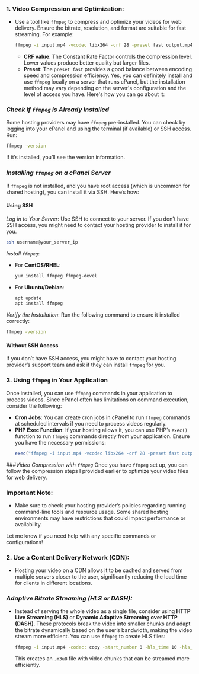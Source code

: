 ### 1. **Video Compression and Optimization:**
   - Use a tool like `ffmpeg` to compress and optimize your videos for web delivery. Ensure the bitrate, resolution, and format are suitable for fast streaming. For example:
     ```bash
     ffmpeg -i input.mp4 -vcodec libx264 -crf 28 -preset fast output.mp4
     ```
     - **CRF value**: The Constant Rate Factor controls the compression level. Lower values produce better quality but larger files.
     - **Preset**: The `preset fast` provides a good balance between encoding speed and compression efficiency.
Yes, you can definitely install and use `ffmpeg` locally on a server that runs cPanel, but the installation method may vary depending on the server's configuration and the level of access you have. Here's how you can go about it:

### *Check if `ffmpeg` is Already Installed*
Some hosting providers may have `ffmpeg` pre-installed. You can check by logging into your cPanel and using the terminal (if available) or SSH access. Run:

```bash
ffmpeg -version
```

If it’s installed, you’ll see the version information.

### *Installing `ffmpeg` on a cPanel Server*

If `ffmpeg` is not installed, and you have root access (which is uncommon for shared hosting), you can install it via SSH. Here’s how:

#### Using SSH
*Log in to Your Server*: Use SSH to connect to your server. If you don’t have SSH access, you might need to contact your hosting provider to install it for you.

   ```bash
   ssh username@your_server_ip
   ```

*Install `ffmpeg`*:
   - For **CentOS/RHEL**:
     ```bash
     yum install ffmpeg ffmpeg-devel
     ```
   - For **Ubuntu/Debian**:
     ```bash
     apt update
     apt install ffmpeg
     ```

*Verify the Installation*:
   Run the following command to ensure it installed correctly:

   ```bash
   ffmpeg -version
   ```

#### Without SSH Access
If you don’t have SSH access, you might have to contact your hosting provider’s support team and ask if they can install `ffmpeg` for you.

### 3. **Using `ffmpeg` in Your Application**
Once installed, you can use `ffmpeg` commands in your application to process videos. Since cPanel often has limitations on command execution, consider the following:

- **Cron Jobs**: You can create cron jobs in cPanel to run `ffmpeg` commands at scheduled intervals if you need to process videos regularly.
- **PHP Exec Function**: If your hosting allows it, you can use PHP’s `exec()` function to run `ffmpeg` commands directly from your application. Ensure you have the necessary permissions:
  ```php
  exec("ffmpeg -i input.mp4 -vcodec libx264 -crf 28 -preset fast output.mp4");
  ```

###*Video Compression with `ffmpeg`*
Once you have `ffmpeg` set up, you can follow the compression steps I provided earlier to optimize your video files for web delivery.

### Important Note:
- Make sure to check your hosting provider’s policies regarding running command-line tools and resource usage. Some shared hosting environments may have restrictions that could impact performance or availability.

Let me know if you need help with any specific commands or configurations!
### 2. **Use a Content Delivery Network (CDN):**
   - Hosting your video on a CDN allows it to be cached and served from multiple servers closer to the user, significantly reducing the load time for clients in different locations.

### *Adaptive Bitrate Streaming (HLS or DASH):*
   - Instead of serving the whole video as a single file, consider using **HTTP Live Streaming (HLS)** or **Dynamic Adaptive Streaming over HTTP (DASH)**. These protocols break the video into smaller chunks and adapt the bitrate dynamically based on the user’s bandwidth, making the video stream more efficient. You can use `ffmpeg` to create HLS files:
     ```bash
     ffmpeg -i input.mp4 -codec: copy -start_number 0 -hls_time 10 -hls_list_size 0 -f hls output.m3u8
     ```
     This creates an `.m3u8` file with video chunks that can be streamed more efficiently.
